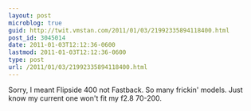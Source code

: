 ```yaml
---
layout: post
microblog: true
guid: http://twit.vmstan.com/2011/01/03/21992335894118400.html
post_id: 3045014
date: 2011-01-03T12:12:36-0600
lastmod: 2011-01-03T12:12:36-0600
type: post
url: /2011/01/03/21992335894118400.html
---
```

Sorry, I meant Flipside 400 not Fastback. So many frickin' models. Just know my current one won't fit my f2.8 70-200.
